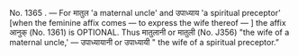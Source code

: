 No. 1365 . — For मातुल 'a maternal uncle' and उपाध्याय 'a spiritual preceptor' [when the feminine affix comes — to express the wife thereof — ] the affix आनुक् (No. 1361) is OPTIONAL. Thus मातुलानी or मातुली (No. J356) "the wife of a maternal uncle,' — उपाध्यायानी or उपाध्यायी " the wife of a spiritual preceptor.”